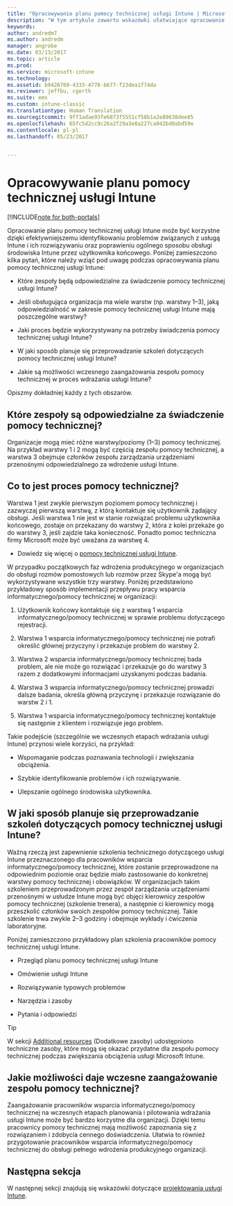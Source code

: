 ```yaml
---
title: "Opracowywanie planu pomocy technicznej usługi Intune | Microsoft Docs"
description: "W tym artykule zawarto wskazówki ułatwiające opracowanie planu pomocy technicznej usługi Intune dotyczącego projektowania i wdrażania usługi Microsoft Intune opartego tylko na chmurze."
keywords: 
author: andredm7
ms.author: andredm
manager: angrobe
ms.date: 03/13/2017
ms.topic: article
ms.prod: 
ms.service: microsoft-intune
ms.technology: 
ms.assetid: b9428769-4333-4778-b677-f23dea1f74da
ms.reviewer: jeffbu, cgerth
ms.suite: ems
ms.custom: intune-classic
ms.translationtype: Human Translation
ms.sourcegitcommit: 9ff1adae93fe6873f5551cf58b1a2e89638dee85
ms.openlocfilehash: 65fc5d2cc9c26a2f29a3e8a227ca042bd0abd59e
ms.contentlocale: pl-pl
ms.lasthandoff: 05/23/2017


---
```


# <a name="develop-an-intune-support-plan"></a>Opracowywanie planu pomocy technicznej usługi Intune

[!INCLUDE[note for both-portals](../includes/note-for-both-portals.md)]

Opracowanie planu pomocy technicznej usługi Intune może być korzystne dzięki efektywniejszemu identyfikowaniu problemów związanych z usługą Intune i ich rozwiązywaniu oraz poprawieniu ogólnego sposobu obsługi środowiska Intune przez użytkownika końcowego. Poniżej zamieszczono kilka pytań, które należy wziąć pod uwagę podczas opracowywania planu pomocy technicznej usługi Intune:

-   Które zespoły będą odpowiedzialne za świadczenie pomocy technicznej usługi Intune?

-   Jeśli obsługująca organizacja ma wiele warstw (np. warstwy 1–3), jaką odpowiedzialność w zakresie pomocy technicznej usługi Intune mają poszczególne warstwy?

-   Jaki proces będzie wykorzystywany na potrzeby świadczenia pomocy technicznej usługi Intune?

-   W jaki sposób planuje się przeprowadzanie szkoleń dotyczących pomocy technicznej usługi Intune?

-   Jakie są możliwości wczesnego zaangażowania zespołu pomocy technicznej w proces wdrażania usługi Intune?

Opiszmy dokładniej każdy z tych obszarów.

## <a name="which-teams-are-responsible-for-providing-support"></a>Które zespoły są odpowiedzialne za świadczenie pomocy technicznej?

Organizacje mogą mieć różne warstwy/poziomy (1–3) pomocy technicznej. Na przykład warstwy 1 i 2 mogą być częścią zespołu pomocy technicznej, a warstwa 3 obejmuje członków zespołu zarządzania urządzeniami przenośnymi odpowiedzialnego za wdrożenie usługi Intune.

## <a name="what-is-the-support-process"></a>Co to jest proces pomocy technicznej?

Warstwa 1 jest zwykle pierwszym poziomem pomocy technicznej i zazwyczaj pierwszą warstwą, z którą kontaktuje się użytkownik żądający obsługi. Jeśli warstwa 1 nie jest w stanie rozwiązać problemu użytkownika końcowego, zostaje on przekazany do warstwy 2, która z kolei przekaże go do warstwy 3, jeśli zajdzie taka konieczność. Ponadto pomoc techniczna firmy Microsoft może być uważana za warstwę 4.

-   Dowiedz się więcej o [pomocy technicznej usługi Intune](/intune-classic/troubleshoot/how-to-get-support-for-microsoft-intune).

W przypadku początkowych faz wdrożenia produkcyjnego w organizacjach do obsługi rozmów pomostowych lub rozmów przez Skype'a mogą być wykorzystywane wszystkie trzy warstwy. Poniżej przedstawiono przykładowy sposób implementacji przepływu pracy wsparcia informatycznego/pomocy technicznej w organizacji:

1.  Użytkownik końcowy kontaktuje się z warstwą 1 wsparcia informatycznego/pomocy technicznej w sprawie problemu dotyczącego rejestracji.

2.  Warstwa 1 wsparcia informatycznego/pomocy technicznej nie potrafi określić głównej przyczyny i przekazuje problem do warstwy 2.

3.  Warstwa 2 wsparcia informatycznego/pomocy technicznej bada problem, ale nie może go rozwiązać i przekazuje go do warstwy 3 razem z dodatkowymi informacjami uzyskanymi podczas badania.

4.  Warstwa 3 wsparcia informatycznego/pomocy technicznej prowadzi dalsze badania, określa główną przyczynę i przekazuje rozwiązanie do warstw 2 i 1.

5.  Warstwa 1 wsparcia informatycznego/pomocy technicznej kontaktuje się następnie z klientem i rozwiązuje jego problem.

Takie podejście (szczególnie we wczesnych etapach wdrażania usługi Intune) przynosi wiele korzyści, na przykład:

-   Wspomaganie podczas poznawania technologii i zwiększania obciążenia.

-   Szybkie identyfikowanie problemów i ich rozwiązywanie.

-   Ulepszanie ogólnego środowiska użytkownika.

## <a name="how-you-plan-to-provide-intune-support-training"></a>W jaki sposób planuje się przeprowadzanie szkoleń dotyczących pomocy technicznej usługi Intune?

Ważną rzeczą jest zapewnienie szkolenia technicznego dotyczącego usługi Intune przeznaczonego dla pracowników wsparcia informatycznego/pomocy technicznej, które zostanie przeprowadzone na odpowiednim poziomie oraz będzie miało zastosowanie do konkretnej warstwy pomocy technicznej i obowiązków. W organizacjach takim szkoleniem przeprowadzonym przez zespół zarządzania urządzeniami przenośnymi w usłudze Intune mogą być objęci kierownicy zespołów pomocy technicznej (szkolenie trenera), a następnie ci kierownicy mogą przeszkolić członków swoich zespołów pomocy technicznej. Takie szkolenie trwa zwykle 2–3 godziny i obejmuje wykłady i ćwiczenia laboratoryjne.

Poniżej zamieszczono przykładowy plan szkolenia pracowników pomocy technicznej usługi Intune.

-   Przegląd planu pomocy technicznej usługi Intune

-   Omówienie usługi Intune

-   Rozwiązywanie typowych problemów

-   Narzędzia i zasoby

-   Pytania i odpowiedzi

>[!TIP]
> W sekcji [Additional resources](additional-resources.md) (Dodatkowe zasoby) udostępniono techniczne zasoby, które mogą się okazać przydatne dla zespołu pomocy technicznej podczas zwiększania obciążenia usługi Microsoft Intune.

## <a name="what-opportunities-are-there-to-involve-the-support-team-earlier"></a>Jakie możliwości daje wczesne zaangażowanie zespołu pomocy technicznej?

Zaangażowanie pracowników wsparcia informatycznego/pomocy technicznej na wczesnych etapach planowania i pilotowania wdrażania usługi Intune może być bardzo korzystne dla organizacji. Dzięki temu pracownicy pomocy technicznej mają możliwość zapoznania się z rozwiązaniem i zdobycia cennego doświadczenia. Ułatwia to również przygotowanie pracowników wsparcia informatycznego/pomocy technicznej do obsługi pełnego wdrożenia produkcyjnego organizacji.

## <a name="next-section"></a>Następna sekcja

W następnej sekcji znajdują się wskazówki dotyczące [projektowania usługi Intune](section-7-create-an-intune-design.md).


